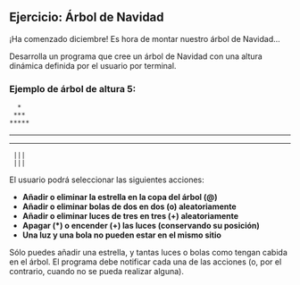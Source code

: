 ## Ejercicio: Árbol de Navidad

¡Ha comenzado diciembre! Es hora de montar nuestro árbol de Navidad...

Desarrolla un programa que cree un árbol de Navidad con una altura dinámica definida por el usuario por terminal.

### Ejemplo de árbol de altura 5:


      *
     ***
    *****
   *******
  *********
     |||
     |||
     
El usuario podrá seleccionar las siguientes acciones:

- **Añadir o eliminar la estrella en la copa del árbol (@)**
- **Añadir o eliminar bolas de dos en dos (o) aleatoriamente**
- **Añadir o eliminar luces de tres en tres (+) aleatoriamente**
- **Apagar (*) o encender (+) las luces (conservando su posición)**
- **Una luz y una bola no pueden estar en el mismo sitio**

Sólo puedes añadir una estrella, y tantas luces o bolas como tengan cabida en el árbol. El programa debe notificar cada una de las acciones (o, por el contrario, cuando no se pueda realizar alguna).
